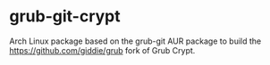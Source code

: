 # grub-git-crypt
Arch Linux package based on the grub-git AUR package to build the https://github.com/giddie/grub fork of Grub Crypt.
